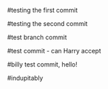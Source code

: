 #testing the first commit

#testing the second commit

#test branch commit

#test commit - can Harry accept

#billy test commit, hello!

#indupitably
